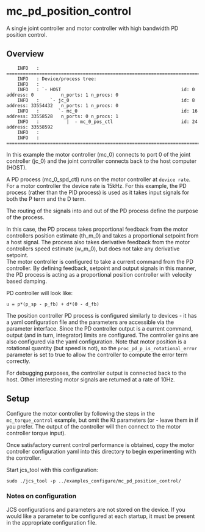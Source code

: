 # mc_pd_position_control

A single joint controller and motor controller with high bandwidth PD position control.

## Overview

```
    INFO   : ==============================================================================================================
    INFO   : Device/process tree:
    INFO   : 
    INFO   : `- HOST                                            id: 0          address: 0          n_ports: 1 n_procs: 0
    INFO   :    `- jc_0                                         id: 8          address: 33554432   n_ports: 1 n_procs: 0
    INFO   :       `- mc_0                                      id: 16         address: 33558528   n_ports: 0 n_procs: 1
    INFO   :          |  - mc_0_pos_ctl                         id: 24         address: 33558592  
    INFO   : 
    INFO   : ==============================================================================================================

```

In this example the motor controller (mc_0) connects to port 0 of the joint controller (jc_0) and the joint controller connects back to the host computer (HOST).

A PD process (mc_0_spd_ctl) runs on the motor controller at `device rate`. For a motor controller the device rate is 15kHz.
For this example, the PD process (rather than the PID process) is used as it takes input signals for both the P term and the D term.

The routing of the signals into and out of the PD process define the purpose of the process.

In this case, the PD process takes proportional feedback from the motor controllers position estimate (th_m_0) and takes a proportional setpoint from a host signal.
The process also takes derivative feedback from the motor controllers speed estimate (w_m_0), but does not take any derivative setpoint.  
The motor controller is configured to take a current command from the PD controller.
By defining feedback, setpoint and output signals in this manner, the PD process is acting as a proportional position controller with velocity based damping. 

PD controller will look like:

`u = p*(p_sp - p_fb) + d*(0 - d_fb)`


The position controller PD process is configured similarly to devices - it has a yaml configuration file and the parameters are accessible via the parameter interface.
Since the PD controller output is a current command, output (and in turn, integrator) limits are configured.
The controller gains are also configured via the yaml configuration.
Note that motor position is a rotational quantity (but speed is not), so the `proc_pd_p_is_rotational_error` parameter is set to true to allow the controller to compute the error term correctly.

For debugging purposes, the controller output is connected back to the host.
Other interesting motor signals are returned at a rate of 10Hz.

## Setup

Configure the motor controller by following the steps in the `mc_torque_control` example, but omit the Kt parameters (or - leave them in if you prefer. The output of the controller will then connect to the motor controller torque input).

Once satisfactory current control performance is obtained, copy the motor controller configuration yaml into this directory to begin experimenting with the controller.


Start jcs_tool with this configuration:

```
sudo ./jcs_tool -p ../examples_configure/mc_pd_position_control/
```

### Notes on configuration

JCS configurations and parameters are not stored on the device.
If you would like a parameter to be configured at each startup, it must be present in the appropriate configuration file.
